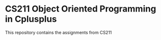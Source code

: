 # CS211 Object Oriented Programming in Cplusplus
 This repository contains the assignments from CS211
